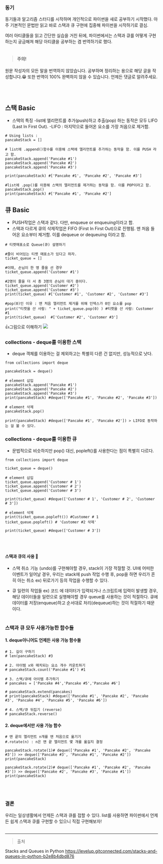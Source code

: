 
### 동기
동기들과 알고리즘 스터디를 시작하며 개인적으로 파이썬을 새로 공부하기 시작했다. 아주 기본적인 문법만 읽고 바로 스택과 큐 구현에 집중해 파이썬을 시작하기로 결심.

여러 아티클들을 읽고 간단한 실습을 거친 뒤에, 파이썬에서는 스택과 큐를 어떻게 구현하는지 궁금해져 해당 아티클을 공부하는 겸 번역하기로 했다.
<br><br>
> #### 주의!
원문 작성자의 모든 말을 번역하지 않았습니다.
공부하며 정리하는 용으로 해당 글을 작성합니다.😁
또한 번역이 100% 완벽하지 않을 수 있습니다. 
언제든 댓글로 알려주세요.

<br><br>

## 스택 Basic

* 스택의 특징 
-list에 엘리먼트를 추가(push)하고 추출(pop) 하는 동작은 모두 LIFO (Last In First Out).
-LIFO : 마지막으로 들어온 요소를 가장 처음으로 제거함.

```
# Using lists : 
pancakeStack = []

# list에 .append()함수를 이용해 스택에 엘리먼트를 추가하는 동작을 함. 이를 PUSH 라고 함.
pancakeStack.append('Pancake #1')
pancakeStack.append('Pancake #2')
pancakeStack.append('Pancake #3')

print(pancakeStack) #['Pancake #1', 'Pancake #2', 'Pancake #3']

#list에 .pop()를 이용해 스택의 엘리먼트를 제거하는 동작을 함. 이를 POP이라고 함.
pancakeStack.pop()
print(pancakeStack) #['Pancake #1', 'Pancake #2']
```


## 큐 Basic
* PUSH작업은 스택과 같다. 다만, enqueue or enqueuing이라고 함.
* 스택과 다르게 큐의 삭제작업은 FIFO (First In First Out)으로 진행됨. 맨 처음 들어온 요소부터 제거함.
이를 dequeue or dequeuing 이라고 함.

```
# 티켓매표소로 Queue(큐) 설명하기

#줄이 비어있는 티켓 매표소가 있다고 하자.
ticket_queue = []

#이때, 손님이 한 명 줄을 선 경우
ticket_queue.append('Customer #1')

#2명이 줄을 더 서 총 3명의 손님이 대기 중이다.
ticket_queue.append('Customer #2')
ticket_queue.append('Customer #3')
print(ticket_queue) #['Customer #1', 'Customer #2', 'Customer #3']

#pop(0)인 이유 : 맨 처음 엘리먼트 제거를 위해 인덱스가 0인 요소를 pop
print("티켓을 산 사람: " + ticket_queue.pop(0) ) #티켓을 산 사람: Customer #1
print(ticket_queue)  #['Customer #2', 'Customer #3']
```
👍그림으로 이해하기
![](https://images.velog.io/images/sohyeon00/post/83d368b6-5e2a-4d47-9364-dddceadabf07/image.png)

### collections - deque를 이용한 스택
- deque 객체를 이용하는 걸 제외하고는 특별히 다른 건 없지만, 성능적으로 낫다.
```
from collections import deque

pancakeStack = deque()

# element 삽입
pancakeStack.append('Pancake #1')
pancakeStack.append('Pancake #2')
pancakeStack.append('Pancake #3')
print(pancakeStack) #deque(['Pancake #1', 'Pancake #2', 'Pancake #3'])

# element 삭제
pancakeStack.pop()

print(pancakeStack) #deque(['Pancake #1', 'Pancake #2']) > LIFO로 동작하는 걸 볼 수 있다.
```

### collections - deque를 이용한 큐
- 문법적으로 비슷하지만 pop() 대신, popleft()를 사용한다는 점이 특별히 다르다.

```
from collections import deque

ticket_queue = deque()

# element 삽입
ticket_queue.append('Customer # 1')
ticket_queue.append('Customer # 2')
ticket_queue.append('Customer # 3')

print(ticket_queue) #deque(['Customer # 1', 'Customer # 2', 'Customer # 3'])

# element 삭제
print(ticket_queue.popleft()) #Customer # 1
ticket_queue.popleft() # 'Customer #2 삭제'

print(ticket_queue) #deque(['Customer # 3'])
``` 
<br><br>
#### 스택과 큐의 사용 📕
- 스택
취소 기능 (undo)를 구현해야할 경우, stack이 가장 적절할 것.
UI에 어떠한 이벤트가 일어날 경우, 우리는 stack에 push 작업 수행 후, pop을 하면 우리가 흔히 아는 취소 ex) 뒤로가기 등의 작업을 수행할 수 있다.

- 큐
일련의 작업들 ex) 코드 에 데이터가 입력되거나 스크립트에 입력이 발생할 경우, 해당 데이터들을 일련으로 실행해야할 경우 queue를 사용하는 것이 적절하다.
큐에 데이터를 저장(enqueue)하고 순서대로 처리(dequeue)하는 것이 적절하기 때문이다.
<br><br>
### 스택과 큐 모두 사용가능한 함수들

#### 1. deque아니어도 언제든 사용 가능 함수들

```
# 1. 길이 구하기
# len(pancakeStack) #3

# 2. 아이템 x와 매치되는 요소 개수 카운트하기
# pancakeStack.count('Pancake #1') #1

# 3. 스택/큐에 아이템 추가하기
# pancakes = ['Pancake #4','Pancake #5','Pancake #6']

# pancakeStack.extend(pancakes)
# print(pancakeStack) #deque(['Pancake #1', 'Pancake #2', 'Pancake #3', 'Pancake #4', 'Pancake #5', 'Pancake #6'])

# 4. 스택/큐 뒤집기 (reverse)
# pancakeStack.reverse()
```

#### 2. deque에서만 사용 가능 함수
```
# 맨 끝의 엘리먼트 n개를 맨 처음으로 옮기기
#.rotate(n) : n은 맨 끝 엘리먼트 몇 개를 옮길지 결정 

pancakeStack.rotate(1)# deque(['Pancake #1', 'Pancake #2', 'Pancake #3']) >> deque(['Pancake #3', 'Pancake #1', 'Pancake #2'])
print(pancakeStack) 

pancakeStack.rotate(2)# deque(['Pancake #1', 'Pancake #2', 'Pancake #3']) >> deque(['Pancake #2', 'Pancake #3', 'Pancake #1'])
print(pancakeStack) 
```
<br><br>
### 결론
우리는 일상생활에서 언제든 스택과 큐를 접할 수 있다.
list를 사용하면 파이썬에서 언제든 쉽게 스택과 큐를 구현할 수 있으니 직접 구현해보자!
<br><br>
***
> 출처

Stacks and Queues in Python
https://levelup.gitconnected.com/stacks-and-queues-in-python-b2e8b4dbd876